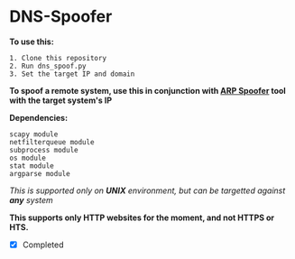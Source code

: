 # DNS-Spoofer

**To use this:**

    1. Clone this repository
    2. Run dns_spoof.py
    3. Set the target IP and domain
    
**To spoof a remote system, use this in conjunction with <a href="https://github.com/vinsdragonis/ARP-Spoofer">ARP Spoofer</a> tool with the target system's IP**

**Dependencies:**

    scapy module
    netfilterqueue module
    subprocess module
    os module
    stat module
    argparse module
    

*This is supported only on **UNIX** environment, but can be targetted against **any** system*

**This supports only HTTP websites for the moment, and not HTTPS or HTS.**

- [x] Completed
